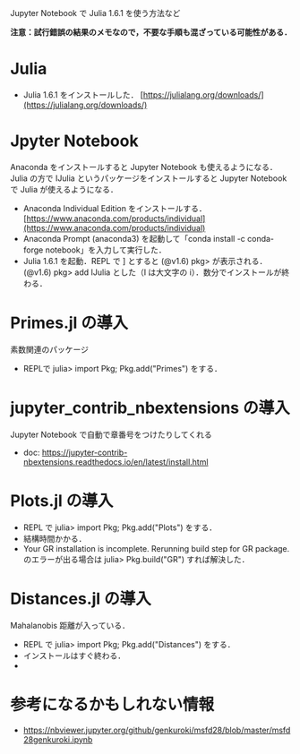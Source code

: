 Jupyter Notebook で Julia 1.6.1 を使う方法など

__注意：試行錯誤の結果のメモなので，不要な手順も混ざっている可能性がある．__


# Julia

- Julia 1.6.1 をインストールした． [https://julialang.org/downloads/](https://julialang.org/downloads/) 

# Jpyter Notebook

Anaconda をインストールすると Jupyter Notebook も使えるようになる．
Julia の方で IJulia というパッケージをインストールすると Jupyter Notebook で Julia が使えるようになる．

- Anaconda Individual Edition をインストールする．[https://www.anaconda.com/products/individual](https://www.anaconda.com/products/individual)
- Anaconda Prompt (anaconda3) を起動して「conda install -c conda-forge notebook」を入力して実行した．
- Julia 1.6.1 を起動．REPL で ] とすると (@v1.6) pkg> が表示される．(@v1.6) pkg> add IJulia とした（I は大文字の i）．数分でインストールが終わる．

# Primes.jl の導入

素数関連のパッケージ

- REPLで julia> import Pkg; Pkg.add("Primes")  をする．

# jupyter_contrib_nbextensions の導入

Jupyter Notebook で自動で章番号をつけたりしてくれる

- doc: https://jupyter-contrib-nbextensions.readthedocs.io/en/latest/install.html

# Plots.jl の導入

- REPL で julia> import Pkg; Pkg.add("Plots") をする．
- 結構時間かかる．
- Your GR installation is incomplete. Rerunning build step for GR package. のエラーが出る場合は julia> Pkg.build("GR") すれば解決した．

# Distances.jl の導入

Mahalanobis 距離が入っている．

- REPL で julia> import Pkg; Pkg.add("Distances") をする．
- インストールはすぐ終わる．
- 




# 参考になるかもしれない情報
- https://nbviewer.jupyter.org/github/genkuroki/msfd28/blob/master/msfd28genkuroki.ipynb



